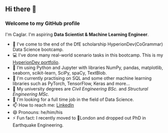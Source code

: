 ## Hi there 👋

### Welcome to my GitHub profile
I'm Caglar. I'm aspiring **Data Scientist & Machine Learning Engineer**.
- 🌱 I've come to the end of the DfE scholarship HyperionDev(CoGrammar) Data Science bootcamp.
- 💻 I've done many real-world scenario tasks in this bootcamp. This is my [HyperionDev portfolio](https://www.hyperiondev.com/portfolio/CU23110014508/).
- 📐 I’m using Python and Jupyter with libraries NumPy, pandas, matplotlib, seaborn, scikit-learn, SciPy, spaCy, TextBlob.
- 🔭 I'm currently practising on SQL and some other machine learning libraries such as PyTorch, TensorFlow, Keras and more...
- 📕 My university degrees are *Civil Engineering BSc.* and *Structural Engineering MSc.*
- 🧲 I'm looking for a full time job in the field of Data Science.
- 📫 How to reach me: [LinkedIn](https://www.linkedin.com/in/caglarustun/)
- 😄 Pronouns: he/him/his
- ⚡ Fun fact: I recently moved to :round_pushpin:London and dropped out PhD in Earthquake Engineering.



<!--
**Chadlar/Chadlar** is a ✨ _special_ ✨ repository because its `README.md` (this file) appears on your GitHub profile.

Here are some ideas to get you started:

- 🔭 I’m currently working on ...
- 🌱 I’m currently learning ...
- 👯 I’m looking to collaborate on ...
- 🤔 I’m looking for help with ...
- 💬 Ask me about ...
- 📫 How to reach me: ...
- 😄 Pronouns: ...
- ⚡ Fun fact: ...
-->

